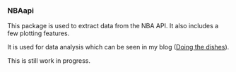 ### NBAapi

This package is used to extract data from the NBA API. It also includes a few plotting features.

It is used for data analysis which can be seen in my blog ([Doing the dishes](https://www.eyalshafran.com)).

This is still work in progress. 